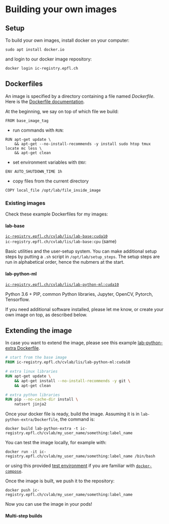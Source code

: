 
# Building your own images

## Setup

To build your own images, install docker on your computer:
```
sudo apt install docker.io
```
and login to our docker image repository:
```
docker login ic-registry.epfl.ch
```

## Dockerfiles

An image is specified by a directory containing a file named *Dockerfile*.
Here is the [Dockerfile documentation](https://docs.docker.com/engine/reference/builder/).

At the beginning, we say on top of which file we build:
```
FROM base_image_tag
```

* run commands with `RUN`:
```
RUN apt-get update \
	&& apt-get --no-install-recommends -y install sudo htop tmux locate mc less \
	&& apt-get clean
```

* set environment variables with `ENV`:
```
ENV AUTO_SHUTDOWN_TIME 1h
```

* copy files from the current directory
```
COPY local_file /opt/lab/file_inside_image
```

### Existing images

Check these example Dockerfiles for my images:

#### lab-base
[`ic-registry.epfl.ch/cvlab/lis/lab-base:cuda10`](./lab-base/Dockerfile)  
`ic-registry.epfl.ch/cvlab/lis/lab-base:cpu` (same)

Basic utilities and the user-setup system.
You can make additional setup steps by putting a `.sh` script in `/opt/lab/setup_steps`. The setup steps are run in alphabetical order, hence the nubmers at the start.

#### lab-python-ml

[`ic-registry.epfl.ch/cvlab/lis/lab-python-ml:cuda10`](./lab-python-ml/Dockerfile)

Python 3.6 + PIP, common Python libraries, Jupyter, OpenCV, Pytorch, Tensorflow.

If you need additional software installed, please let me know, or create your own image on top, as described below.

## Extending the image

In case you want to extend the image, please see this example [lab-python-extra Dockerfile](./lab-python-extra/Dockerfile).

```Dockerfile
# start from the base image
FROM ic-registry.epfl.ch/cvlab/lis/lab-python-ml:cuda10

# extra linux libraries
RUN apt-get update \
	&& apt-get install --no-install-recommends -y git \
	&& apt-get clean

# extra python libraries
RUN pip --no-cache-dir install \
	natsort jinja2 
```

Once your docker file is ready, build the image. Assuming it is in `lab-python-extra/Dockerfile`, the command is:
```
docker build lab-python-extra -t ic-registry.epfl.ch/cvlab/my_user_name/something:label_name
```

You can test the image locally, for example with:
```
docker run -it ic-registry.epfl.ch/cvlab/my_user_name/something:label_name /bin/bash
```
or using this provided [test environment](image-test-env/) if you are familiar with [`docker-compose`](https://docs.docker.com/compose/).

Once the image is built, we push it to the repository:
```
docker push ic-registry.epfl.ch/cvlab/my_user_name/something:label_name
```

Now you can use the image in your pods!

#### Multi-step builds



<!-- # docker build -t ic-registry.epfl.ch/cvlab/lis/lab-python-extra:cuda10 lab-python-extra

# docker built -t TAG_NAME DIRECTORY_WITH_DOCKERFILE
# docker build -t ic-registry.epfl.ch/cvlab/lis/lab-python-extra:cuda10 .

# docker push ic-registry.epfl.ch/cvlab/lis/lab-python-extra:cuda10 -->

